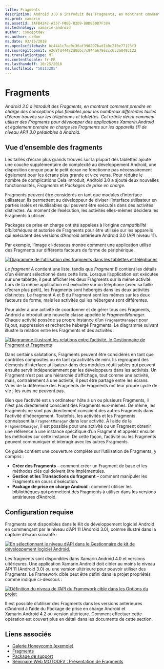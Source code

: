 ```yaml
---
title: Fragments
description: Android 3.0 a introduit des Fragments, en montrant comment prendre en charge des conceptions plus flexibles pour les nombreux différentes tailles d’écran trouvés sur les téléphones et tablettes. Cet article décrit comment utiliser des Fragments pour développer des applications Xamarin.Android et également prendre en charge les Fragments sur les appareils (11 de niveau API) 3.0 préalables à Android.
ms.prod: xamarin
ms.assetid: 1AFB4242-A337-F8E0-83D9-B8D850D7F384
ms.technology: xamarin-android
author: conceptdev
ms.author: crdun
ms.date: 03/15/2018
ms.openlocfilehash: bc4441c7ee0c36af990297bad1b0c2f0e77123f3
ms.sourcegitcommit: e268fd44422d0bbc7c944a678e2cc633a0493122
ms.translationtype: MT
ms.contentlocale: fr-FR
ms.lasthandoff: 10/25/2018
ms.locfileid: "50113285"
---
```

# <a name="fragments"></a>Fragments

_Android 3.0 a introduit des Fragments, en montrant comment prendre en charge des conceptions plus flexibles pour les nombreux différentes tailles d’écran trouvés sur les téléphones et tablettes. Cet article décrit comment utiliser des Fragments pour développer des applications Xamarin.Android et également prendre en charge les Fragments sur les appareils (11 de niveau API) 3.0 préalables à Android._

## <a name="fragments-overview"></a>Vue d’ensemble des fragments

Les tailles d’écran plus grands trouvés sur la plupart des tablettes ajouté une couche supplémentaire de complexité au développement Android, une disposition conçue pour le petit écran ne fonctionne pas nécessairement également pour les écrans plus grande et vice versa. Pour réduire le nombre de complications Cela introduit, Android 3.0 a ajouté deux nouvelles fonctionnalités, *Fragments* et *Packages de prise en charge*.

Fragments peuvent être considérés en tant que modules d’interface utilisateur. Ils permettent au développeur de diviser l’interface utilisateur en parties isolés et réutilisables qui peuvent être exécutés dans des activités distinctes. Au moment de l’exécution, les activités elles-mêmes décidera les Fragments à utiliser.

Packages de prise en charge ont été appelées à l’origine *compatibilité bibliothèques* et autorisé de Fragments pour être utilisée sur les appareils qui exécutent des versions d’Android antérieure Android 3.0 (API niveau 11).

Par exemple, l’image ci-dessous montre comment une application utilise des Fragments sur différents facteurs de forme de périphérique.

[![Diagramme de l’utilisation des fragments dans les tablettes et téléphones](images/00.png)](images/00.png#lightbox)

*Le fragment A* contient une liste, tandis que *Fragment B* contient les détails d’un élément sélectionné dans cette liste. Lorsque l’application est exécutée sur une tablette, il peut afficher les deux Fragments sur la même activité. Lors de la même application est exécutée sur un téléphone (avec sa taille d’écran plus petit), les Fragments sont hébergés dans les deux activités distinctes. Le fragment A et B du Fragment sont les mêmes sur les deux facteurs de forme, mais les activités qui les hébergent sont différentes.

Pour aider à une activité de coordonner et de gérer tous ces Fragments, Android a introduit une nouvelle classe appelée le *FragmentManager*. Chaque activité possède sa propre instance d’un `FragmentManager` pour l’ajout, suppression et recherche hébergé Fragments. Le diagramme suivant illustre la relation entre les Fragments et des activités :

[![Diagramme illustrant les relations entre l’activité, le Gestionnaire de Fragment et Fragments](images/01.png)](images/01.png#lightbox)

Dans certains salutations, Fragments peuvent être considérés en tant que contrôles composites ou en tant qu’activités de mini. Ils regroupent des éléments d’interface utilisateur dans des modules réutilisables qui peuvent ensuite servir indépendamment par les développeurs dans les activités. Un Fragment n’est pas une hiérarchie d’affichage, tout comme une activité, mais, contrairement à une activité, il peut être partagé entre les écrans. Vues de la différence des Fragments de Fragments ont leur propre cycle de vie ; les vues ne peuvent pas.

Bien que l’activité est un ordinateur hôte à un ou plusieurs Fragments, il n’est pas directement conscient des Fragments eux-mêmes. De même, les Fragments ne sont pas directement conscient des autres Fragments dans l’activité d’hébergement. Toutefois, les activités et les Fragments connaissent la `FragmentManager` dans leur activité. À l’aide de la `FragmentManager`, il est possible pour une activité ou un Fragment obtenir une référence à une instance spécifique d’un Fragment et appelez ensuite les méthodes sur cette instance. De cette façon, l’activité ou les Fragments peuvent communiquer et interagir avec les autres Fragments.

Ce guide contient une couverture complète sur l’utilisation de Fragments, y compris :

-   **Créer des Fragments** – comment créer un Fragment de base et les méthodes clés qui doivent être implémentées.
-   **Gestion et les Transactions du fragment** – comment manipuler les Fragments en cours d’exécution.
-   **Package de prise en charge Android** : comment utiliser les bibliothèques qui permettent des Fragments à utiliser dans les versions antérieures d’Android.


## <a name="requirements"></a>Configuration requise

Fragments sont disponibles dans le Kit de développement logiciel Android en commençant par le niveau d’API 11 (Android 3.0), comme illustré dans la capture d’écran suivante :

[![En sélectionnant le niveau d’API dans le Gestionnaire de kit de développement logiciel Android.](images/02.png)](images/02.png#lightbox)

Les fragments sont disponibles dans Xamarin.Android 4.0 et versions ultérieures. Une application Xamarin.Android doit cibler au moins le niveau API 11 (Android 3.0) ou une version ultérieure pour pouvoir utiliser des Fragments. Le Framework cible peut être défini dans le projet propriétés comme indiqué ci-dessous :

[![Définition du niveau de l’API du Framework cible dans les Options du projet](images/03-sml.png)](images/03.png#lightbox)

Il est possible d’utiliser des Fragments dans les versions antérieures d’Android à l’aide du Package de prise en charge Android et Xamarin.Android 4.2 ou version ultérieure. Comment effectuer cette opération est couvert plus en détail dans les documents de cette section.


## <a name="related-links"></a>Liens associés

- [Galerie Honeycomb (exemple)](https://developer.xamarin.com/samples/monodroid/HoneycombGallery)
- [Fragments](http://developer.android.com/guide/topics/fundamentals/fragments.html)
- [Package de support](http://developer.android.com/sdk/compatibility-library.html)
- [Séminaire Web MOTODEV : Présentation de Fragments](http://motodev.adobeconnect.com/p9h1aqk3ttn/)
